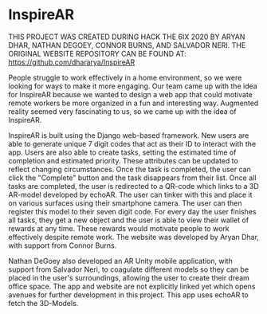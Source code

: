 # InspireAR

THIS PROJECT WAS CREATED DURING HACK THE 6IX 2020 BY ARYAN DHAR, NATHAN DEGOEY, CONNOR BURNS, AND SALVADOR NERI.
THE ORIGINAL WEBSITE REPOSITORY CAN BE FOUND AT: https://github.com/dhararya/InspireAR

People struggle to work effectively in a home environment, so we were looking for ways to make it more engaging. Our team came up with the idea for InspireAR because we wanted to design a web app that could motivate remote workers be more organized in a fun and interesting way. Augmented reality seemed very fascinating to us, so we came up with the idea of InspireAR.

InspireAR is built using the Django web-based framework. New users are able to generate unique 7 digit codes that act as their ID to interact with the app. Users are also able to create tasks, setting the estimated time of completion and estimated priority. These attributes can be updated to reflect changing circumstances. Once the task is completed, the user can click the "Complete" button and the task disappears from their list. Once all tasks are completed, the user is redirected to a QR-code which links to a 3D AR-model developed by echoAR. The user can tinker with this and place it on various surfaces using their smartphone camera. The user can then register this model to their seven digit code. For every day the user finishes all tasks, they get a new object and the user is able to view their wallet of rewards at any time. These rewards would motivate people to work effectively despite remote work. The website was developed by Aryan Dhar, with support from Connor Burns.

Nathan DeGoey also developed an AR Unity mobile application, with support from Salvador Neri, to coagulate different models so they can be placed in the user's surroundings, allowing the user to create their dream office space. The app and website are not explicitly linked yet which opens avenues for further development in this project. This app uses echoAR to fetch the 3D-Models.

